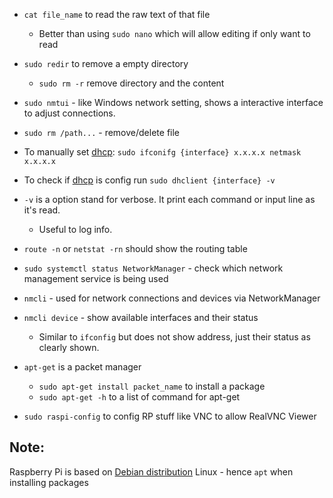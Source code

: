 - `cat file_name` to read the raw text of that file 
  - Better than using `sudo nano` which will allow editing if only want to read

- `sudo redir` to remove a empty directory
  - `sudo rm -r` remove directory and the content

- `sudo nmtui` - like Windows network setting, shows a interactive interface to adjust connections.
- `sudo rm /path...` - remove/delete file 
- To manually set <u>dhcp</u>: `sudo ifconifg {interface} x.x.x.x netmask x.x.x.x` 

- To check if <u>dhcp</u> is config run `sudo dhclient {interface} -v`

- `-v` is a option stand for verbose. It print each command or input line as it's read.
  - Useful to log info. 
- `route -n` or `netstat -rn` should show the routing table
- `sudo systemctl status NetworkManager` - check which network management service is being used
- `nmcli` - used for network connections and devices via NetworkManager
- `nmcli device` - show available interfaces and their status
  - Similar to `ifconfig` but does not show address, just their status as clearly shown. 
- `apt-get` is a packet manager
  - `sudo apt-get install packet_name` to install a package
  - `sudo apt-get -h` to a list of command for apt-get

- `sudo raspi-config` to config RP stuff like VNC to allow RealVNC Viewer 

## Note:

Raspberry Pi is based on <u>Debian distribution</u> Linux - hence `apt` when installing packages



